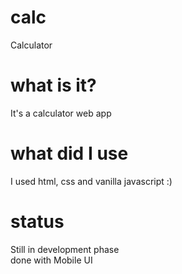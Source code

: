 # calc
Calculator
<br>
# what is it?
It's a calculator web app
<br>
# what did I use
I used html, css and vanilla javascript :)
# status
Still in development phase <br> done with Mobile UI
